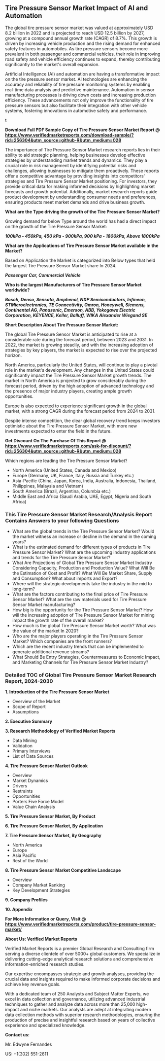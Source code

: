 <h2>Tire Pressure Sensor Market Impact of AI and Automation</h2><p>The global tire pressure sensor market was valued at approximately USD 8.2 billion in 2022 and is projected to reach USD 12.5 billion by 2027, growing at a compound annual growth rate (CAGR) of 8.7%. This growth is driven by increasing vehicle production and the rising demand for enhanced safety features in automobiles. As tire pressure sensors become more prevalent in both passenger and commercial vehicles, their role in improving road safety and vehicle efficiency continues to expand, thereby contributing significantly to the market's overall expansion.</p><p>Artificial Intelligence (AI) and automation are having a transformative impact on the tire pressure sensor market. AI technologies are enhancing the accuracy and reliability of tire pressure monitoring systems by enabling real-time data analysis and predictive maintenance. Automation in sensor manufacturing processes is driving down costs and increasing production efficiency. These advancements not only improve the functionality of tire pressure sensors but also facilitate their integration with other vehicle systems, fostering innovations in automotive safety and performance.</p>t</p><p id="" class=""><strong>Download Full PDF Sample Copy of Tire Pressure Sensor Market Report @ <a href="https://www.verifiedmarketreports.com/download-sample/?rid=256304&utm_source=github-R&utm_medium=028" target="_blank">https://www.verifiedmarketreports.com/download-sample/?rid=256304&utm_source=github-R&utm_medium=028</a></strong></p><p>The importance of&nbsp;Tire Pressure Sensor Market research reports lies in their ability to aid strategic planning, helping businesses develop effective strategies by understanding market trends and dynamics. They play a crucial role in risk management by identifying potential risks and challenges, allowing businesses to mitigate them proactively. These reports offer a competitive advantage by providing insights into competitors' strategies and Tire Pressure Sensor Market positioning. For investors, they provide critical data for making informed decisions by highlighting market forecasts and growth potential. Additionally, market research reports guide product development by understanding consumer needs and preferences, ensuring products meet market demands and drive business growth.</p><p><strong>What are the&nbsp;Type driving the growth of the Tire Pressure Sensor Market?</strong></p><p id="" class="">Growing demand for below Type around the world has had a direct impact on the growth of the Tire Pressure Sensor Market:</p><em><strong>100kPa - 450kPa, 450 kPa - 900kPa, 900 kPa - 1800kPa, Above 1800kPa</strong></em></p><strong>What are the&nbsp;Applications&nbsp;of Tire Pressure Sensor Market available in the Market?</strong></p><p id="" class="">Based on Application the Market is categorized into Below types that held the largest Tire Pressure Sensor Market share In 2024.</p><em><strong>Passenger Car, Commercial Vehicle</strong></em></p><strong>Who is the largest Manufacturers of Tire Pressure Sensor Market worldwide?</strong></p><p><em><strong>Bosch, Denso, Sensata, Amphenol, NXP Semiconductors, Infineon, STMicroelectronics, TE Connectivity, Omron, Honeywell, Siemens, Continental AG, Panasonic, Emerson, ABB, Yokogawa Electric Corporation, KEYENCE, Keller, Balluff, WIKA Alexander Wiegand SE</strong></em></p><p id="" class=""><strong>Short Description About Tire Pressure Sensor Market:</strong></p><p>The global Tire Pressure Sensor Market is anticipated to rise at a considerable rate during the forecast period, between 2023 and 2031. In 2022, the market is growing steadily, and with the increasing adoption of strategies by key players, the market is expected to rise over the projected horizon.</p><p>North America, particularly the United States, will continue to play a pivotal role in the market's development. Any changes in the United States could significantly impact the Tire Pressure Sensor Market growth trends. The market in North America is projected to grow considerably during the forecast period, driven by the high adoption of advanced technology and the presence of major industry players, creating ample growth opportunities.</p><p>Europe is also expected to experience significant growth in the global market, with a strong CAGR during the forecast period from 2024 to 2031.</p><p>Despite intense competition, the clear global recovery trend keeps investors optimistic about the Tire Pressure Sensor Market, with more new investments expected to enter the field in the future.</p><p id="" class=""><strong>Get Discount On The Purchase Of This Report @ <a href="https://www.verifiedmarketreports.com/ask-for-discount/?rid=256304&utm_source=github-R&utm_medium=028" target="_blank">https://www.verifiedmarketreports.com/ask-for-discount/?rid=256304&utm_source=github-R&utm_medium=028</a></strong></p>Which regions are leading the Tire Pressure Sensor Market?</p><ul><li>North America (United States, Canada and Mexico)</li><li>Europe (Germany, UK, France, Italy, Russia and Turkey etc.)</li><li>Asia-Pacific (China, Japan, Korea, India, Australia, Indonesia, Thailand, Philippines, Malaysia and Vietnam)</li><li>South America (Brazil, Argentina, Columbia etc.)</li><li>Middle East and Africa (Saudi Arabia, UAE, Egypt, Nigeria and South Africa)</li></ul><h3 id="" class="">This Tire Pressure Sensor Market Research/Analysis Report Contains Answers to your following Questions</h3><ul><li>What are the global trends in the Tire Pressure Sensor Market? Would the market witness an increase or decline in the demand in the coming years?</li><li>What is the estimated demand for different types of products in Tire Pressure Sensor Market? What are the upcoming industry applications and trends for the Tire Pressure Sensor Market?</li><li>What Are Projections of Global Tire Pressure Sensor Market Industry Considering Capacity, Production and Production Value? What Will Be the Estimation of Cost and Profit? What Will Be Market Share, Supply and Consumption? What about imports and Export?</li><li>Where will the strategic developments take the industry in the mid to long-term?</li><li>What are the factors contributing to the final price of Tire Pressure Sensor Market? What are the raw materials used for Tire Pressure Sensor Market manufacturing?</li><li>How big is the opportunity for the Tire Pressure Sensor Market? How will the increasing adoption of Tire Pressure Sensor Market for mining impact the growth rate of the overall market?</li><li>How much is the global Tire Pressure Sensor Market worth? What was the value of the market In 2020?</li><li>Who are the major players operating in the Tire Pressure Sensor Market? Which companies are the front runners?</li><li>Which are the recent industry trends that can be implemented to generate additional revenue streams?</li><li>What Should Be Entry Strategies, Countermeasures to Economic Impact, and Marketing Channels for Tire Pressure Sensor Market Industry?</li></ul><h3 id="" class="">Detailed TOC of Global Tire Pressure Sensor Market Research Report, 2024-2030</h3><p id="" class=""><strong>1. Introduction of the Tire Pressure Sensor Market</strong></p><ul><li>Overview of the Market</li><li>Scope of Report</li><li>Assumptions</li></ul><p id="" class=""><strong>2. Executive Summary</strong></p><p id="" class=""><strong>3. Research Methodology of Verified Market Reports</strong></p><ul><li>Data Mining</li><li>Validation</li><li>Primary Interviews</li><li>List of Data Sources</li></ul><p id="" class=""><strong>4. Tire Pressure Sensor Market Outlook</strong></p><ul><li>Overview</li><li>Market Dynamics</li><li>Drivers</li><li>Restraints</li><li>Opportunities</li><li>Porters Five Force Model</li><li>Value Chain Analysis</li></ul><p id="" class=""><strong>5. Tire Pressure Sensor Market, By Product</strong></p><p id="" class=""><strong>6. Tire Pressure Sensor Market, By Application</strong></p><p id="" class=""><strong>7. Tire Pressure Sensor Market, By Geography</strong></p><ul><li>North America</li><li>Europe</li><li>Asia Pacific</li><li>Rest of the World</li></ul><p id="" class=""><strong>8. Tire Pressure Sensor Market Competitive Landscape</strong></p><ul><li>Overview</li><li>Company Market Ranking</li><li>Key Development Strategies</li></ul><p id="" class=""><strong>9. Company Profiles</strong></p><p id="" class=""><strong>10. Appendix</strong></p><p id="" class=""><strong>For More Information or Query, Visit @ <a href="https://www.verifiedmarketreports.com/product/tire-pressure-sensor-market/" target="_blank">https://www.verifiedmarketreports.com/product/tire-pressure-sensor-market/</a></strong></p><p id="" class=""><strong>About Us: Verified Market Reports</strong></p><p id="" class="">Verified Market Reports is a premier Global Research and Consulting firm serving a diverse clientele of over 5000+ global customers. We specialize in delivering cutting-edge analytical research solutions and comprehensive information-enriched research studies.</p><p id="" class="">Our expertise encompasses strategic and growth analyses, providing the crucial data and insights required to make informed corporate decisions and achieve key revenue goals.</p><p id="" class="">With a dedicated team of 250 Analysts and Subject Matter Experts, we excel in data collection and governance, utilizing advanced industrial techniques to gather and analyze data across more than 25,000 high-impact and niche markets. Our analysts are adept at integrating modern data collection methods with superior research methodologies, ensuring the production of precise and insightful research based on years of collective experience and specialized knowledge.</p><p id="" class=""><strong>Contact us:</strong></p><p id="" class="">Mr. Edwyne Fernandes</p><p id="" class="">US: +1(302) 551-2611</p>
